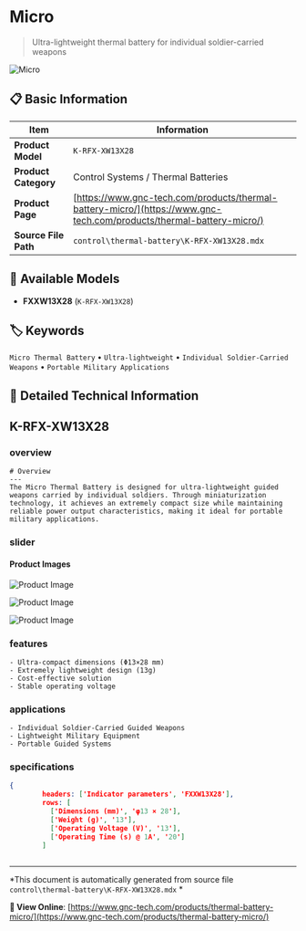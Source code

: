 # Micro

> Ultra-lightweight thermal battery for individual soldier-carried weapons

![Micro](https://www.gnc-tech.com/images/products/control/thermal-battery/K-RFX-XW13X28/K-RFX-XW13X28.webp)

## 📋 Basic Information

| Item | Information |
|------|------|
| **Product Model** | `K-RFX-XW13X28` |
| **Product Category** | Control Systems / Thermal Batteries |
| **Product Page** | [https://www.gnc-tech.com/products/thermal-battery-micro/](https://www.gnc-tech.com/products/thermal-battery-micro/) |
| **Source File Path** | `control\thermal-battery\K-RFX-XW13X28.mdx` |

## 🔧 Available Models

- **FXXW13X28** (`K-RFX-XW13X28`)

## 🏷️ Keywords

`Micro Thermal Battery` • `Ultra-lightweight` • `Individual Soldier-Carried Weapons` • `Portable Military Applications`

## 📖 Detailed Technical Information


## K-RFX-XW13X28

  
### overview

    # Overview
    ---
    The Micro Thermal Battery is designed for ultra-lightweight guided weapons carried by individual soldiers. Through miniaturization technology, it achieves an extremely compact size while maintaining reliable power output characteristics, making it ideal for portable military applications.
  

  
### slider

    
#### Product Images

![Product Image](https://www.gnc-tech.com/images/products/K-RFX-XW13X28-Slide-01.webp)

![Product Image](https://www.gnc-tech.com/images/products/K-RFX-XW13X28-Slide-02.webp)

![Product Image](https://www.gnc-tech.com/images/products/K-RFX-XW13X28-Slide-03.webp)


  

  
### features

    - Ultra-compact dimensions (Φ13×28 mm)
    - Extremely lightweight design (13g)
    - Cost-effective solution
    - Stable operating voltage
  

  
### applications

    - Individual Soldier-Carried Guided Weapons
    - Lightweight Military Equipment
    - Portable Guided Systems
  

  
### specifications

    
      
```json
{
        headers: ['Indicator parameters', 'FXXW13X28'],
        rows: [
          ['Dimensions (mm)', 'φ13 × 28'],
          ['Weight (g)', '13'],
          ['Operating Voltage (V)', '13'],
          ['Operating Time (s) @ 1A', '20']
        ]
      
```

    
  

---

*This document is automatically generated from source file `control\thermal-battery\K-RFX-XW13X28.mdx` *

**🔗 View Online**: [https://www.gnc-tech.com/products/thermal-battery-micro/](https://www.gnc-tech.com/products/thermal-battery-micro/)
